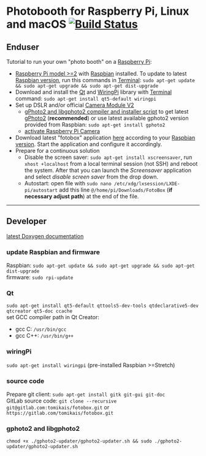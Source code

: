 # Photobooth for Raspberry Pi, Linux and macOS [![Build Status](https://travis-ci.org/tomikais/fotobox.svg?branch=develop)](https://travis-ci.org/tomikais/fotobox)

## Enduser
Tutorial to run your own "photo booth" on a [Raspberry Pi](https://www.raspberrypi.org):
* [Raspberry Pi model >=2](https://www.raspberrypi.org/products/) with [Raspbian](https://www.raspberrypi.org/downloads/noobs/) installed. To update to latest [Raspbian version](https://en.wikipedia.org/wiki/Raspbian), run this commands in [Terminal](https://www.raspberrypi.org/documentation/usage/terminal/): `sudo apt-get update && sudo apt-get upgrade && sudo apt-get dist-upgrade`
* Download and install the [Qt](https://www.qt.io) and [WiringPi](http://wiringpi.com) library with [Terminal](https://www.raspberrypi.org/documentation/usage/terminal/) command: `sudo apt-get install qt5-default wiringpi`
* Set up DSLR and/or official [Camera Module V2](https://www.raspberrypi.org/products/camera-module-v2/)
  * [gPhoto2 and libgphoto2 compiler and installer script](http://github.com/gonzalo/gphoto2-updater) to get latest [gPhoto2](http://gphoto.org) (**recommended**) or use latest available gphoto2 version provided from Raspbian: `sudo apt-get install gphoto2`
  * [activate Raspberry Pi Camera](https://www.raspberrypi.org/documentation/usage/camera/)
* Download latest "fotobox" application [here](https://gitlab.com/tomikais/fotobox/tags) according to your [Raspbian version](https://en.wikipedia.org/wiki/Raspbian). Start the application and configure it accordingly.
* Prepare for a continuous solution
  * Disable the screen saver: `sudo apt-get install xscreensaver`, run `xhost +localhost` from a local terminal session (not SSH) and reboot the system. After that you can launch the *Screensaver* application and select *disable screen saver* from the drop down.
  * Autostart: open file with `sudo nano /etc/xdg/lxsession/LXDE-pi/autostart` add this line `@/home/pi/Downloads/FotoBox` (**if necessary adjust path**) at the end of the file.

---

## Developer
[latest Doxygen documentation](https://tomikais.github.io/fotobox/)
### update Raspbian and firmware
Raspbian: `sudo apt-get update && sudo apt-get upgrade && sudo apt-get dist-upgrade`  
firmware: `sudo rpi-update`

### Qt
`sudo apt-get install qt5-default qttools5-dev-tools qtdeclarative5-dev qtcreator qt5-doc ccache`  
set GCC compiler path in Qt Creator:
* gcc C: `/usr/bin/gcc`
* gcc C++: `/usr/bin/g++`

### wiringPi
`sudo apt-get install wiringpi` (pre-installed Raspbian >=Stretch)

### source code
Prepare git client: `sudo apt-get install gitk git-gui git-doc`  
GitLab source code: `git clone --recursive git@gitlab.com:tomikais/fotobox.git` or `https://gitlab.com/tomikais/fotobox.git`

### gphoto2 and libgphoto2
`chmod +x ./gphoto2-updater/gphoto2-updater.sh && sudo ./gphoto2-updater/gphoto2-updater.sh`
